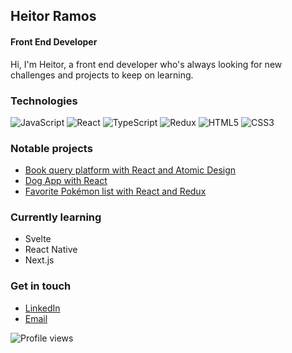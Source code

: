 ## Heitor Ramos
#### Front End Developer

Hi, I'm Heitor, a front end developer who's always looking for new challenges and projects to keep on learning.

### Technologies
![JavaScript](https://img.shields.io/badge/-JavaScript-%23F7DF1C?&logo=javascript&logoColor=000000&labelColor=%23F7DF1C&color=%23FFCE5A)
![React](https://img.shields.io/badge/-React-%23282C34?&logo=react)
![TypeScript](https://img.shields.io/badge/-Typescript-%231572B6?&logo=typescript)
![Redux](https://img.shields.io/badge/-Redux-%234B32C3?&logo=redux)
![HTML5](https://img.shields.io/badge/-HTML5-%23E44D27?&logo=html5&logoColor=ffffff)
![CSS3](https://img.shields.io/badge/-CSS3-%231572B6?&logo=css3)

### Notable projects

* [Book query platform with React and Atomic Design](https://github.com/HeitorRamos132/book-platform)
* [Dog App with React](https://github.com/HeitorRamos132/dog_app)
* [Favorite Pokémon list with React and Redux](https://github.com/HeitorRamos132/favorite_pokemon)

### Currently learning
* Svelte 
* React Native
* Next.js

### Get in touch
* [LinkedIn](https://www.linkedin.com/in/heitor-gon%C3%A7alves-de-paula-ramos-316abb194/)
* [Email](mailto:heitorgpramos95@gmail.com)

![Profile views](https://gpvc.arturio.dev/HeitorRamos132)
<!--
**HeitorRamos132/HeitorRamos132** is a ✨ _special_ ✨ repository because its `README.md` (this file) appears on your GitHub profile.
https://img.shields.io/badge/-Svelte-%23FF3C00?&logo=svelte&logoColor=ffffff
Here are some ideas to get you started:

- 🔭 I’m currently working on ...
- 🌱 I’m currently learning ...
- 👯 I’m looking to collaborate on ...
- 🤔 I’m looking for help with ...
- 💬 Ask me about ...
- 📫 How to reach me: ...
- 😄 Pronouns: ...
- ⚡ Fun fact: ...
-->
